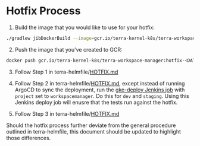 # Hotfix Process

1) Build the image that you would like to use for your hotfix:

```sh
./gradlew jibDockerBuild --image=gcr.io/terra-kernel-k8s/terra-workspace-manager:hotfix-<DATE>
```

2) Push the image that you've created to GCR:

```sh
docker push gcr.io/terra-kernel-k8s/terra-workspace-manager:hotfix-<DATE>
```

3) Follow Step 1 in terra-helmfile/[HOTFIX.md](https://github.com/broadinstitute/terra-helmfile/blob/master/docs/HOTFIX.md)


4) Follow Step 2 in terra-helmfile/[HOTFIX.md](https://github.com/broadinstitute/terra-helmfile/blob/master/docs/HOTFIX.md), except instead of running ArgoCD to sync the deployment, run the [gke-deploy Jenkins job](https://fc-jenkins.dsp-techops.broadinstitute.org/job/gke-deploy/) with `project` set to `workspacemanager`. Do this for `dev` and `staging`. Using this Jenkins deploy job will enusre that the tests run against the hotfix.


5) Follow Step 3 in terra-helmfile/[HOTFIX.md](https://github.com/broadinstitute/terra-helmfile/blob/master/docs/HOTFIX.md)


Should the hotfix process further deviate from the general procedure outlined in terra-helmfile, this document should be updated to highlight those differences.
